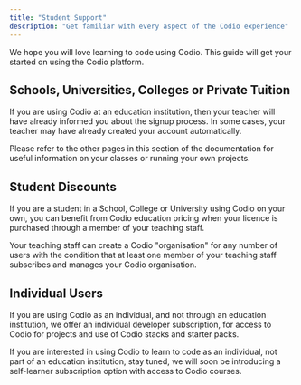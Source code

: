 ```yaml
---
title: "Student Support"
description: "Get familiar with every aspect of the Codio experience"
---
```


We hope you will love learning to code using Codio. This guide will get your started on using the Codio platform.

## Schools, Universities, Colleges or Private Tuition
If you are using Codio at an education institution, then your teacher will have already informed you about the signup process. In some cases, your teacher may have already created your account automatically.

Please refer to the other pages in this section of the documentation for useful information on your classes or running your own projects.

## Student Discounts

If you are a student in a School, College or University using Codio on your own, you can benefit from Codio education pricing when your licence is purchased through a member of your teaching staff.

Your teaching staff can create a Codio "organisation" for any number of users with the condition that at least one member of your teaching staff subscribes and manages your Codio organisation.

## Individual Users
If you are using Codio as an individual, and not through an education institution, we offer an individual developer subscription, for access to Codio for projects and use of Codio stacks and starter packs.

If you are interested in using Codio to learn to code as an individual, not part of an education institution, stay tuned, we will soon be introducing a self-learner subscription option with access to Codio courses.



